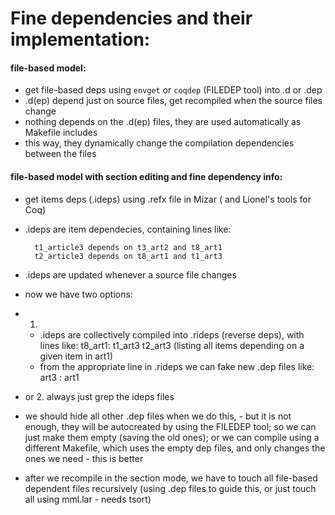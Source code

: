 # Fine dependencies and their implementation:

#### file-based model:

- get file-based deps using `envget` or `coqdep` (FILEDEP tool) into .d or .dep
- .d(ep) depend just on source files, get recompiled when the source files change
- nothing depends on the .d(ep) files, they are used automatically as Makefile includes
- this way, they dynamically change the compilation dependencies between the files

#### file-based model with section editing and fine dependency info:

- get items deps (.ideps) using .refx file in Mizar ( and Lionel's tools for Coq)
- .ideps are item dependecies, containing lines like:

        t1_article3 depends on t3_art2 and t8_art1
        t2_article3 depends on t8_art1 and t1_art3
     
- .ideps are updated whenever a source file changes
- now we have two options:
- 1.
   * .ideps are collectively compiled into .rideps (reverse deps), with lines like:
     t8_art1: t1_art3 t2_art3 (listing all items depending on a given item in art1)
   * from the appropriate line in .rideps we can fake new .dep files like:
     art3 : art1
- or 2. always just grep the ideps files
- we should hide all other .dep files when we do this, - but it is not enough, they will
  be autocreated by using the FILEDEP tool; so we can just make them empty (saving the 
  old ones); or we can compile using a different Makefile, which uses the empty dep files,
  and only changes the ones we need - this is better
- after we recompile in the section mode, we have to touch all file-based dependent files 
  recursively (using .dep files to guide this, or just touch all using mml.lar - needs tsort)
